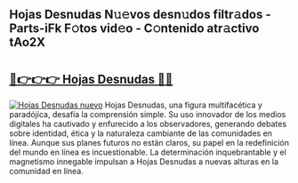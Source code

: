 ## Hojas Desnudas N𝚞𝚎vos desn𝚞dos filtr𝚊dos - Parts-iFk F𝚘tos vid𝚎o - C𝚘ntenido atr𝚊ctivo tAo2X

# <h2><a href="http://mb0ccv.tromn.icu/?c=Hojas+Desnudas">🔗👉👉👉 Hojas Desnudas 🔗🔗</a></h2>

[![Hojas Desnudas nuevo](https://i.imgur.com/pEAQMta.gif)](http://mb0ccv.tromn.icu/?c=Hojas+Desnudas)
Hojas Desnudas, una figura multifacética y paradójica, desafía la comprensión simple. Su uso innovador de los medios digitales ha cautivado y enfurecido a los observadores, generando debates sobre identidad, ética y la naturaleza cambiante de las comunidades en línea. Aunque sus planes futuros no están claros, su papel en la redefinición del mundo en línea es incuestionable. La determinación inquebrantable y el magnetismo innegable impulsan a Hojas Desnudas a nuevas alturas en la comunidad en línea.
